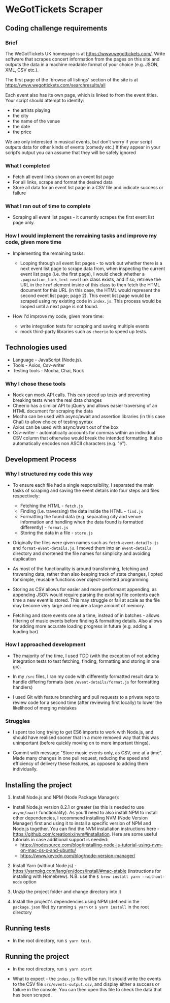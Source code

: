 # WeGotTickets Scraper

## Coding challenge requirements

### Brief

The WeGotTickets UK homepage is at https://www.wegottickets.com/. Write software that scrapes concert information from the pages on this site and outputs the data in a machine readable format of your choice (e.g. JSON, XML, CSV etc.).

The first page of the 'browse all listings' section of the site is at https://www.wegottickets.com/searchresults/all

Each event also has its own page, which is linked to from the event titles. Your script should attempt to identify:
* the artists playing
* the city
* the name of the venue
* the date
* the price

We are only interested in musical events, but don’t worry if your script outputs data for other kinds of events (comedy etc.) If they appear in your script’s output you can assume that they will be safely ignored

### What I completed

* Fetch all event links shown on an event list page
* For all links, scrape and format the desired data
* Store all data for an event list page in a CSV file and indicate success or failure

### What I ran out of time to complete

* Scraping all event list pages - it currently scrapes the first event list page only.

### How I would implement the remaining tasks and improve my code, given more time

* Implementing the remaining tasks:
  * Looping through all event list pages - to work out whether there is a next event list page to scrape data from, when inspecting the current event list page (i.e. the first page), I would check whether a `.pagination_link_text nextlink` class exists, and if so, retrieve the URL in the `href` element inside of this class to then fetch the HTML document for this URL (in this case, the HTML would represent the second event list page; page 2). This event list page would be scraped using my existing code in `index.js`. This process would be looped until a next page is not found.

* How I'd improve my code, given more time:
  * write integration tests for scraping and saving multiple events
  * mock third-party libraries such as `cheerio` to speed up tests.

## Technologies used

* Language - JavaScript (Node.js).
* Tools - Axios, Csv-writer
* Testing tools - Mocha, Chai, Nock

### Why I chose these tools

* Nock can mock API calls. This can speed up tests and preventing breaking tests when the real data changes
* Cheerio has a similar API to jQuery and allows easier traversing of an HTML document for scraping the data
* Mocha can be used with async/await and assertion libraries (in this case Chai) to allow choice of testing syntax 
* Axios can be used with async/await out of the box
* Csv-writer - automatically accounts for commas within an individual CSV column that otherwise would break the intended formatting. It also automatically encodes non ASCII characters (e.g. "é").

## Development Process

### Why I structured my code this way

* To ensure each file had a single responsibility, I separated the main tasks of scraping and saving the event details into four steps and files respectively:
    * Fetching the HTML - `fetch.js`
    * Finding (i.e. traversing) the data inside the HTML - `find.js`
    * Formatting the found data (e.g. separating city and venue information and handling when the data found is formatted differently) - `format.js`
    * Storing the data in a file - `store.js`

* Originally the files were given names such as `fetch-event-details.js` and `format-event-details.js`. I moved them into an `event-details` directory and shortened the file names for simplicity and avoiding duplication

* As most of the functionality is around transforming, fetching and traversing data, rather than also keeping track of state changes, I opted for simple, reusable functions over object-oriented programming

* Storing as CSV allows for easier and more performant appending, as appending JSON would require parsing the existing file contents each time a new event is stored. This may struggle or fail at scale as the file may become very large and require a large amount of memory.

* Fetching and store events one at a time, instead of in batches - allows filtering of music events before finding & formatting details. Also allows for adding more accurate loading progress in future (e.g. adding a loading bar)

### How I approached development

* The majority of the time, I used TDD (with the exception of not adding integration tests to test fetching, finding, formatting and storing in one go).

* In my `/src` files, I ran my code with differently formatted result data to handle differing formats (see `/event-details/format.js` for formatting handlers)

* I used Git with feature branching and pull requests to a private repo to review code for a second time (after reviewing first locally) to lower the likelihood of merging mistakes

### Struggles

* I spent too long trying to get ES6 imports to work with Node.js, and should have realised sooner that in a more removed way that this was unimportant (before quickly moving on to more important things).

* Commit with message "Store music events only, as CSV, one at a time". Made many changes in one pull request, reducing the speed and efficiency of delivery these features, as opposed to adding them individually.

## Installing the project

1) Install Node.js and NPM (Node Package Manager):

* Install Node.js version 8.2.1 or greater (as this is needed to use `async/await` functionality). As you'll need to also install NPM to install other dependencies, I recommend installing NVM (Node Version Manager) first and using it to install a specific version of NPM and Node.js together. You can find the NVM installation instructions here - https://github.com/creationix/nvm#installation. Here are some useful tutorials in case additional support is needed:
    * https://nodesource.com/blog/installing-node-js-tutorial-using-nvm-on-mac-os-x-and-ubuntu/
    * https://www.keycdn.com/blog/node-version-manager/

2) Install Yarn (without Node.js) - https://yarnpkg.com/lang/en/docs/install/#mac-stable (instructions for installing with Homebrew). N.B. use the `$ brew install yarn --without-node` option

3) Unzip the project folder and change directory into it

4) Install the project's dependencies using NPM (defined in the `package.json` file) by running `$ yarn` or `$ yarn install` in the root directory

## Running tests

* In the root directory, run `$ yarn test`.

## Running the project

* In the root directory, run `$ yarn start`

* What to expect - the `index.js` file will be run. It should write the events to the CSV file `src/events-output.csv`, and display either a success or failure in the console. You can then open this file to check the data that has been scraped.